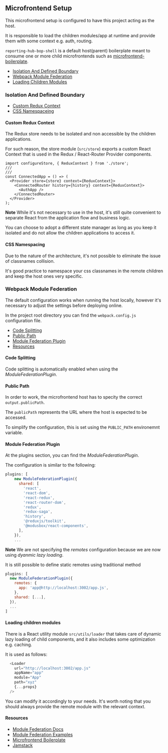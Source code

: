 ## Microfrontend Setup

This microfrontend setup is configured to have this project acting as the host.

It is responsible to load the children modules/app at runtime and provide them with some context e.g. auth, routing.

`reporting-hub-bop-shell` is a default host(parent) boilerplate meant to consume one or more child microfrontends such as [microfrontend-boilerplate](https://github.com/modusintegration/microfrontend-boilerplate).

- [Isolation And Defined Boundary](#isolation-and-defined-boundary)
- [Webpack Module Federation](#webpack-module-federation)
- [Loading Children Modules](#loading-children-modules)


### Isolation And Defined Boundary

- [Custom Redux Context](#custom-redux-context)
- [CSS Namespaceing](#css-namespacing)


#### Custom Redux Context

The Redux store needs to be isolated and non accessible by the children applications.

For such reason, the store module (`src/store`) exports a custom React Context that is used in the Redux / React-Router Provider components.

```tsx
import configureStore, { ReduxContext } from './store';
///
///
const ConnectedApp = () => (
  <Provider store={store} context={ReduxContext}>
    <ConnectedRouter history={history} context={ReduxContext}>
      <AuthApp />
    </ConnectedRouter>
  </Provider>
);
```

**Note** While it's not necessary to use  in the host, it's still quite convenient to separate React from the application flow and business logic.

You can choose to adopt a different state manager as long as you keep it isolated and do not allow the children applications to access it.

#### CSS Namespacing

Due to the nature of the architecture, it's not possible to eliminate the issue of classnames collision.

It's good practice to namespace your css classnames in the remote children and keep the host ones very specific.


### Webpack Module Federation

The default configuration works when running the host locally, however it's necessary to adjust the settings before deploying online.

In the project root directory you can find the `webpack.config.js` configuration file.

- [Code Splitting](#code-splitting)
- [Public Path](#public-path)
- [Module Federation Plugin](#module-federation-plugin)
- [Resources](#resources)

#### Code Splitting

Code splitting is automatically enabled when using the _ModuleFederationPlugin_.

#### Public Path

In order to work, the microfrontend host has to specity the correct `output.publicPath`.

The `publicPath` represents the URL where the host is expected to be accessed.

To simplify the configuration, this is set using the `PUBLIC_PATH` environemnt variable.


#### Module Federation Plugin

At the plugins section, you can find the _ModuleFederationPlugin_.

The configuration is similar to the following:
```javascript
plugins: [
    new ModuleFederationPlugin({
      shared: [
        'react',
        'react-dom',
        'react-redux',
        'react-router-dom',
        'redux',
        'redux-saga',
        'history',
        '@reduxjs/toolkit',
        '@modusbox/react-components',
      ],
    }),
    ...

```
**Note** We are not specifying the _remotes_ configuration because we are now using _dyanmic lazy loading_.

It is still possible to define static remotes using traditional method


```javascript
plugins: [
  new ModuleFederationPlugin({
    remotes: {
      app: 'app@http://localhost:3002/app.js',
    },
    shared: [...],
  }),
  ...
]
```

#### Loading children modules

There is a React utility module `src/utils/loader` that takes care of dynamic lazy loading of child components, and it also includes some optimization e.g. caching.

It is used as follows:
```javascript
  <Loader
    url="http://localhost:3002/app.js"
    appName="app"
    module="App"
    path="xyz"
    {...props}
  />
```

You can modify it accordingly to your needs. It's worth noting that you should always provide the remote module with the relevant context.

#### Resources

 - [Module Federation Docs](https://webpack.js.org/concepts/module-federation/)
 - [Module Federation Examples](https://github.com/module-federation/module-federation-examples)
 - [Microfrontend Boilerplate](https://github.com/modusintegration/microfrontend-boilerplate)
 - [Jamstack](https://jamstack.org/)
